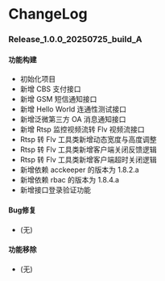 # ChangeLog

### Release_1.0.0_20250725_build_A

#### 功能构建

- 初始化项目
- 新增 CBS 支付接口
- 新增 GSM 短信通知接口
- 新增 Hello World 连通性测试接口
- 新增泛微第三方 OA 消息通知接口
- 新增 Rtsp 监控视频流转 Flv 视频流接口
- Rtsp 转 Flv 工具类新增动态宽度与高度调整
- Rtsp 转 Flv 工具类新增客户端关闭反馈逻辑
- Rtsp 转 Flv 工具类新增客户端超时关闭逻辑
- 新增依赖 acckeeper 的版本为 1.8.2.a
- 新增依赖 rbac 的版本为 1.8.4.a
- 新增接口登录验证功能

#### Bug修复

- (无)

#### 功能移除

- (无)
